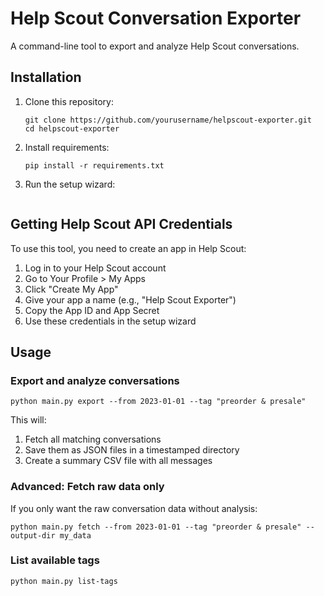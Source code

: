 # Help Scout Conversation Exporter

A command-line tool to export and analyze Help Scout conversations.

## Installation

1. Clone this repository:
   ```
   git clone https://github.com/yourusername/helpscout-exporter.git
   cd helpscout-exporter
   ```

2. Install requirements:
   ```
   pip install -r requirements.txt
   ```

3. Run the setup wizard:
   ```   python main.py setup
   ```

## Getting Help Scout API Credentials

To use this tool, you need to create an app in Help Scout:

1. Log in to your Help Scout account
2. Go to Your Profile > My Apps
3. Click "Create My App"
4. Give your app a name (e.g., "Help Scout Exporter") 
5. Copy the App ID and App Secret
6. Use these credentials in the setup wizard

## Usage

### Export and analyze conversations

```
python main.py export --from 2023-01-01 --tag "preorder & presale"
```

This will:
1. Fetch all matching conversations
2. Save them as JSON files in a timestamped directory
3. Create a summary CSV file with all messages

### Advanced: Fetch raw data only

If you only want the raw conversation data without analysis:

```
python main.py fetch --from 2023-01-01 --tag "preorder & presale" --output-dir my_data
```

### List available tags

```
python main.py list-tags
```

